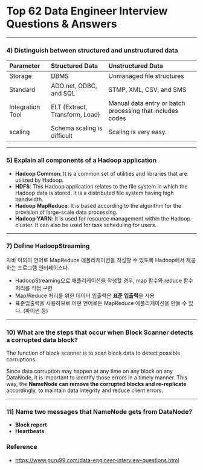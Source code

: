# Top 62 Data Engineer Interview Questions & Answers

---
### 4) Distinguish between structured and unstructured data

| Parameter | Structured Data | Unstructured Data|
| :--- | :--- | :--- |
| Storage | DBMS | Unmanaged file structures|
| Standard | ADO.net, ODBC, and SQL | STMP, XML, CSV, and SMS|
| Integration Tool | ELT (Extract, Transform, Load) | Manual data entry or batch processing that includes codes|
| scaling | Schema scaling is difficult | Scaling is very easy.|

---
### 5) Explain all components of a Hadoop application
- <b>Hadoop Common</b>: It is a common set of utilities and libraries that are utilized by Hadoop.
- <b>HDFS</b>: This Hadoop application relates to the file system in which the Hadoop data is stored. It is a distributed file system having high bandwidth.
- <b>Hadoop MapReduce</b>: It is based according to the algorithm for the provision of large-scale data processing.
- <b>Hadoop YARN</b>: It is used for resource management within the Hadoop cluster. It can also be used for task scheduling for users.

---
### 7) Define HadoopStreaming
자바 이외의 언어로 MapReduce 애플리케이션을 작성할 수 있도록 Hadoop에서 제공하는 프로그램 인터페이스다.
- HadoopStreaming으로 애플리케이션을 작성할 경우, map 함수와 reduce 함수 처리를 직접 구현
- Map/Reduce 처리를 위한 데이터 입출력은 <b>표준 입출력</b>을 사용
- 표준입출력을 사용하므로 어떤 언어로든 MapReduce 애플리케이션을 만들 수 있다. (파이썬 등)

---
### 10) What are the steps that occur when Block Scanner detects a corrupted data block?
The function of block scanner is to scan block data to detect possible corruptions. 

Since data corruption may happen at any time on any block on any DataNode, 
it is important to identify those errors in a timely manner. 
This way, the <b>NameNode can remove the corrupted blocks and re-replicate</b> accordingly, 
to maintain data integrity and reduce client errors.

---
### 11) Name two messages that NameNode gets from DataNode?
- <b>Block report</b>
- <b>Heartbeats</b>



### Reference
- https://www.guru99.com/data-engineer-interview-questions.html
